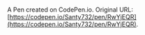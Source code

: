 # 

A Pen created on CodePen.io. Original URL: [https://codepen.io/Santy732/pen/RwYjEQR](https://codepen.io/Santy732/pen/RwYjEQR).


